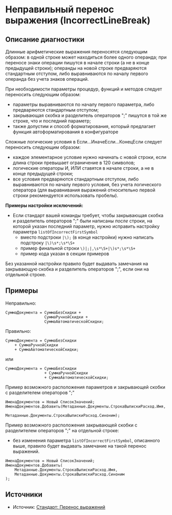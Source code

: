# Неправильный перенос выражения (IncorrectLineBreak)

<!-- Блоки выше заполняются автоматически, не трогать -->
## Описание диагностики
<!-- Описание диагностики заполняется вручную. Необходимо понятным языком описать смысл и схему работу -->

Длинные арифметические выражения переносятся следующим образом:
в одной строке может находиться более одного операнда;
при переносе знаки операции пишутся в начале строки (а не в конце предыдущей строки);
операнды на новой строке предваряются стандартным отступом, либо выравниваются по началу первого операнда без учета знаков операций.

При необходимости параметры процедур, функций и методов следует переносить следующим образом:

* параметры выравниваются по началу первого параметра, либо предваряются стандартным отступом;
* закрывающая скобка и разделитель операторов ";" пишутся в той же строке, что и последний параметр;
* также допустим и способ форматирования, который предлагает функция автоформатирования в конфигураторе

Сложные логические условия в Если…ИначеЕсли…КонецЕсли следует переносить следующим образом:

* каждое элементарное условие нужно начинать с новой строки, если длина строки превышает ограничение в 120 символов;
* логические операторы И, ИЛИ ставятся в начале строки, а не в конце предыдущей строки;
* все условия предваряются стандартным отступом, либо выравниваются по началу первого условия, без учета логического оператора (для выравнивания выражений относительно первой строки рекомендуется использовать пробелы).

**Примеры настройки исключений:**

- Если стандарт вашей команды требует, чтобы закрывающая скобка и разделитель операторов ";" были написаны *после* строки, на которой указан последний параметр, нужно исправить настройку параметра `listOfIncorrectFirstSymbol`
  - вместо подстроки `|\);` (в конце настройки) нужно написать подстроку `|\)\s*;\s*\S+`
  - пример финальной строки `\)|;|,\s*\S+|\)s*;\s*\S+`
  - пример кода указан в секции примеров

Без указанной настройки правило будет выдавать замечания на закрывающую скобка и разделитель операторов ";", если они на отдельной строке.

## Примеры
<!-- В данном разделе приводятся примеры, на которые диагностика срабатывает, а также можно привести пример, как можно исправить ситуацию -->

Неправильно:

```bsl
СуммаДокумента = СуммаБезСкидки +
                 СуммаРучнойСкидки +
                 СуммаАвтоматическойСкидки;
```

Правильно:

```bsl
СуммаДокумента = СуммаБезСкидки 
    + СуммаРучнойСкидки 
    + СуммаАвтоматическойСкидки;
```

или

```bsl
СуммаДокумента = СуммаБезСкидки 
                 + СуммаРучнойСкидки 
                 + СуммаАвтоматическойСкидки;
```

Пример возможного расположения параметров и закрывающей скобки с разделителем операторов ";"

```bsl
ИменаДокументов = Новый СписокЗначений;
ИменаДокументов.Добавить(Метаданные.Документы.СтрокаВыпискиРасход.Имя, 
                         Метаданные.Документы.СтрокаВыпискиРасход.Синоним);
```

Пример возможного расположения закрывающей скобки с разделителем операторов ";" на отдельной строке:
- без изменения параметра `listOfIncorrectFirstSymbol`, описанного выше, правило будет выдавать замечание на такой перенос выражений.

```bsl
ИменаДокументов = Новый СписокЗначений;
ИменаДокументов.Добавить(
    Метаданные.Документы.СтрокаВыпискиРасход.Имя, 
    Метаданные.Документы.СтрокаВыпискиРасход.Синоним
);
```

## Источники
<!-- Необходимо указывать ссылки на все источники, из которых почерпнута информация для создания диагностики -->

* Источник: [Стандарт: Перенос выражений](https://its.1c.ru/db/v8std#content:444:hdoc)

